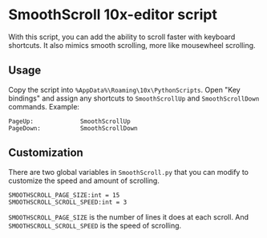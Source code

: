 # SmoothScroll 10x-editor script

With this script, you can add the ability to scroll faster with keyboard shortcuts. It also mimics smooth scrolling, more like mousewheel scrolling.

## Usage
Copy the script into `%AppData%\Roaming\10x\PythonScripts`. Open "Key bindings" and assign any shortcuts to `SmoothScrollUp` and `SmoothScrollDown` commands. Example:

```
PageUp:			    SmoothScrollUp
PageDown:			SmoothScrollDown
```

## Customization
There are two global variables in `SmoothScroll.py` that you can modify to customize the speed and amount of scrolling.

```
SMOOTHSCROLL_PAGE_SIZE:int = 15
SMOOTHSCROLL_SCROLL_SPEED:int = 3
```

`SMOOTHSCROLL_PAGE_SIZE` is the number of lines it does at each scroll. And `SMOOTHSCROLL_SCROLL_SPEED` is the speed of scrolling.



